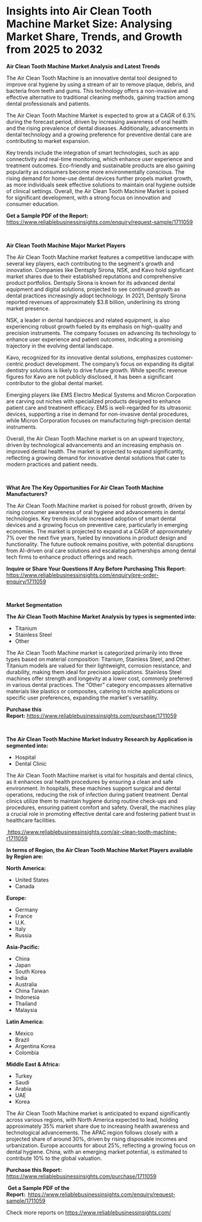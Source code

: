 <p><h1>Insights into Air Clean Tooth Machine Market Size: Analysing Market Share, Trends, and Growth from 2025 to 2032</h1></p><p><strong>Air Clean Tooth Machine Market Analysis and Latest Trends</strong></p>
<p><p>The Air Clean Tooth Machine is an innovative dental tool designed to improve oral hygiene by using a stream of air to remove plaque, debris, and bacteria from teeth and gums. This technology offers a non-invasive and effective alternative to traditional cleaning methods, gaining traction among dental professionals and patients. </p><p>The Air Clean Tooth Machine Market is expected to grow at a CAGR of 6.3% during the forecast period, driven by increasing awareness of oral health and the rising prevalence of dental diseases. Additionally, advancements in dental technology and a growing preference for preventive dental care are contributing to market expansion. </p><p>Key trends include the integration of smart technologies, such as app connectivity and real-time monitoring, which enhance user experience and treatment outcomes. Eco-friendly and sustainable products are also gaining popularity as consumers become more environmentally conscious. The rising demand for home-use dental devices further propels market growth, as more individuals seek effective solutions to maintain oral hygiene outside of clinical settings. Overall, the Air Clean Tooth Machine Market is poised for significant development, with a strong focus on innovation and consumer education.</p></p>
<p><strong>Get a Sample PDF of the Report:&nbsp;</strong> <a href="https://www.reliablebusinessinsights.com/enquiry/request-sample/1711059?utm_campaign=117&utm_medium=2&utm_source=Github&utm_content=ia&utm_term=10012025&utm_id=air-clean-tooth-machine">https://www.reliablebusinessinsights.com/enquiry/request-sample/1711059</a></p>
<p>&nbsp;</p>
<p><strong>Air Clean Tooth Machine Major Market Players</strong></p>
<p><p>The Air Clean Tooth Machine market features a competitive landscape with several key players, each contributing to the segment's growth and innovation. Companies like Dentsply Sirona, NSK, and Kavo hold significant market shares due to their established reputations and comprehensive product portfolios. Dentsply Sirona is known for its advanced dental equipment and digital solutions, projected to see continued growth as dental practices increasingly adopt technology. In 2021, Dentsply Sirona reported revenues of approximately $3.8 billion, underlining its strong market presence.</p><p>NSK, a leader in dental handpieces and related equipment, is also experiencing robust growth fueled by its emphasis on high-quality and precision instruments. The company focuses on advancing its technology to enhance user experience and patient outcomes, indicating a promising trajectory in the evolving dental landscape.</p><p>Kavo, recognized for its innovative dental solutions, emphasizes customer-centric product development. The company’s focus on expanding its digital dentistry solutions is likely to drive future growth. While specific revenue figures for Kavo are not publicly disclosed, it has been a significant contributor to the global dental market.</p><p>Emerging players like EMS Electro Medical Systems and Micron Corporation are carving out niches with specialized products designed to enhance patient care and treatment efficacy. EMS is well-regarded for its ultrasonic devices, supporting a rise in demand for non-invasive dental procedures, while Micron Corporation focuses on manufacturing high-precision dental instruments.</p><p>Overall, the Air Clean Tooth Machine market is on an upward trajectory, driven by technological advancements and an increasing emphasis on improved dental health. The market is projected to expand significantly, reflecting a growing demand for innovative dental solutions that cater to modern practices and patient needs.</p></p>
<p>&nbsp;</p>
<p><strong>What Are The Key Opportunities For Air Clean Tooth Machine Manufacturers?</strong></p>
<p><p>The Air Clean Tooth Machine market is poised for robust growth, driven by rising consumer awareness of oral hygiene and advancements in dental technologies. Key trends include increased adoption of smart dental devices and a growing focus on preventive care, particularly in emerging economies. The market is projected to expand at a CAGR of approximately 7% over the next five years, fueled by innovations in product design and functionality. The future outlook remains positive, with potential disruptions from AI-driven oral care solutions and escalating partnerships among dental tech firms to enhance product offerings and reach.</p></p>
<p><strong>Inquire or Share Your Questions If Any Before Purchasing This Report:</strong> <a href="https://www.reliablebusinessinsights.com/enquiry/pre-order-enquiry/1711059?utm_campaign=117&utm_medium=2&utm_source=Github&utm_content=ia&utm_term=10012025&utm_id=air-clean-tooth-machine">https://www.reliablebusinessinsights.com/enquiry/pre-order-enquiry/1711059</a></p>
<p>&nbsp;</p>
<p><strong>Market Segmentation</strong></p>
<p><strong>The Air Clean Tooth Machine Market Analysis by types is segmented into:</strong></p>
<p><ul><li>Titanium</li><li>Stainless Steel</li><li>Other</li></ul></p>
<p><p>The Air Clean Tooth Machine market is categorized primarily into three types based on material composition: Titanium, Stainless Steel, and Other. Titanium models are valued for their lightweight, corrosion resistance, and durability, making them ideal for precision applications. Stainless Steel machines offer strength and longevity at a lower cost, commonly preferred in various dental practices. The “Other” category encompasses alternative materials like plastics or composites, catering to niche applications or specific user preferences, expanding the market's versatility.</p></p>
<p><strong>Purchase this Report:&nbsp;</strong><a href="https://www.reliablebusinessinsights.com/purchase/1711059?utm_campaign=117&utm_medium=2&utm_source=Github&utm_content=ia&utm_term=10012025&utm_id=air-clean-tooth-machine">https://www.reliablebusinessinsights.com/purchase/1711059</a></p>
<p>&nbsp;</p>
<p><strong>The Air Clean Tooth Machine Market Industry Research by Application is segmented into:</strong></p>
<p><ul><li>Hospital</li><li>Dental Clinic</li></ul></p>
<p><p>The Air Clean Tooth Machine market is vital for hospitals and dental clinics, as it enhances oral health procedures by ensuring a clean and safe environment. In hospitals, these machines support surgical and dental operations, reducing the risk of infection during patient treatment. Dental clinics utilize them to maintain hygiene during routine check-ups and procedures, ensuring patient comfort and safety. Overall, the machines play a crucial role in promoting effective dental care and fostering patient trust in healthcare facilities.</p></p>
<p><a href="https://www.reliablebusinessinsights.com/air-clean-tooth-machine-r1711059?utm_campaign=117&utm_medium=2&utm_source=Github&utm_content=ia&utm_term=10012025&utm_id=air-clean-tooth-machine">&nbsp;https://www.reliablebusinessinsights.com/air-clean-tooth-machine-r1711059</a></p>
<p><strong>In terms of Region, the Air Clean Tooth Machine Market Players available by Region are:</strong></p>
<p>
    <p> <strong> North America: </strong>
        <ul>
            <li>United States</li>
            <li>Canada</li>
        </ul>
        </p> 
    <p> <strong> Europe: </strong>
        <ul>
            <li>Germany</li>
            <li>France</li>
            <li>U.K.</li>
            <li>Italy</li>
            <li>Russia</li>
        </ul>
        </p> 
    <p> <strong> Asia-Pacific: </strong>
        <ul>
            <li>China</li>
            <li>Japan</li>
            <li>South Korea</li>
            <li>India</li>
            <li>Australia</li>
            <li>China Taiwan</li>
            <li>Indonesia</li>
            <li>Thailand</li>
            <li>Malaysia</li>
        </ul>
        </p> 
    <p> <strong> Latin America: </strong>
        <ul>
            <li>Mexico</li>
            <li>Brazil</li>
            <li>Argentina Korea</li>
            <li>Colombia</li>
        </ul>
        </p> 
    <p> <strong> Middle East & Africa: </strong>
        <ul>
            <li>Turkey</li>
            <li>Saudi</li>
            <li>Arabia</li>
            <li>UAE</li>
            <li>Korea</li>
        </ul>
    </p>
    </p>
<p><p>The Air Clean Tooth Machine market is anticipated to expand significantly across various regions, with North America expected to lead, holding approximately 35% market share due to increasing health awareness and technological advancements. The APAC region follows closely with a projected share of around 30%, driven by rising disposable incomes and urbanization. Europe accounts for about 25%, reflecting a growing focus on dental hygiene. China, with an emerging market potential, is estimated to contribute 10% to the global valuation.</p></p>
<p><strong>Purchase this Report: </strong><a href="https://www.reliablebusinessinsights.com/purchase/1711059?utm_campaign=117&utm_medium=2&utm_source=Github&utm_content=ia&utm_term=10012025&utm_id=air-clean-tooth-machine">https://www.reliablebusinessinsights.com/purchase/1711059</a></p>
<p>&nbsp;<strong>Get a Sample PDF of the Report:&nbsp;&nbsp;</strong><a href="https://www.reliablebusinessinsights.com/enquiry/request-sample/1711059?utm_campaign=117&utm_medium=2&utm_source=Github&utm_content=ia&utm_term=10012025&utm_id=air-clean-tooth-machine">https://www.reliablebusinessinsights.com/enquiry/request-sample/1711059</a></p>
<p><strong></strong></p>
<p>Check more reports on <a href="https://www.reliablebusinessinsights.com/?utm_campaign=117&utm_medium=2&utm_source=Github&utm_content=ia&utm_term=10012025&utm_id=air-clean-tooth-machine">https://www.reliablebusinessinsights.com/</a></p>